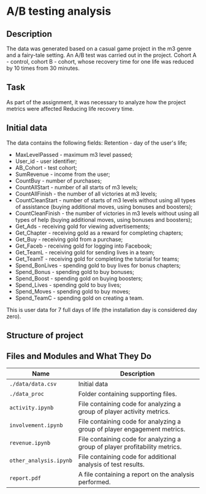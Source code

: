 # A/B testing analysis
## Description 
The data was generated based on a casual game project in the m3 genre and a fairy-tale setting.
An A/B test was carried out in the project. Cohort A - control, cohort B - cohort,
whose recovery time for one life was reduced by 10 times from 30 minutes.

## Task
As part of the assignment, it was necessary to analyze how the project metrics were affected
Reducing life recovery time.

## Initial data

The data contains the following fields:
Retention - day of the user's life;
 - MaxLevelPassed - maximum m3 level passed;
 - User_id - user identifier;
 - AB_Cohort - test cohort;
 - SumRevenue - income from the user;
 - CountBuy - number of purchases;
 - CountAllStart - number of all starts of m3 levels;
 - CountAllFinish - the number of all victories at m3 levels;
 - CountCleanStart - number of starts of m3 levels without using all types of assistance (buying additional moves, using bonuses
and boosters);
 - CountCleanFinish - the number of victories in m3 levels without using all types of help (buying additional moves, using
bonuses and boosters);
 - Get_Ads - receiving gold for viewing advertisements;
 - Get_Chapter - receiving gold as a reward for completing chapters;
 - Get_Buy - receiving gold from a purchase;
 - Get_Faceb - receiving gold for logging into Facebook;
 - Get_TeamL - receiving gold for sending lives in a team;
 - Get_TeamT - receiving gold for completing the tutorial for teams;
 - Spend_BonLives - spending gold to buy lives for bonus chapters;
 - Spend_Bonus - spending gold to buy bonuses;
 - Spend_Boost - spending gold on buying boosters;
 - Spend_Lives - spending gold to buy lives;
 - Spend_Moves - spending gold to buy moves;
 - Spend_TeamC - spending gold on creating a team.

This is user data for 7 full days of life (the installation day is considered day zero).

## Structure of project
## Files and Modules and What They Do

| Name                   | Description                                                                |
|------------------------|----------------------------------------------------------------------------|
| `./data/data.csv`      | Initial data                                                            |
| `./data_proc`          | Folder containing supporting files.                                   |
| `activity.ipynb`       | File containing code for analyzing a group of player activity metrics.|
| `involvement.ipynb`    | File containing code for analyzing a group of player engagement metrics.      |
| `revenue.ipynb`        | File containing code for analyzing a group of player profitability metrics.       |
| `other_analysis.ipynb` | File containing code for additional analysis of test results. |
| `report.pdf`           | A file containing a report on the analysis performed.                              |


